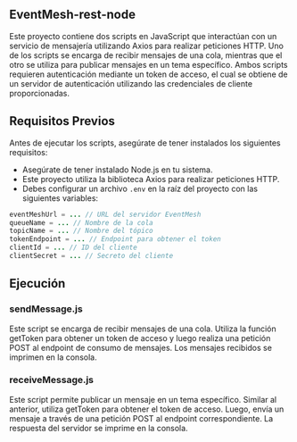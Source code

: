 ## EventMesh-rest-node

Este proyecto contiene dos scripts en JavaScript que interactúan con un servicio de mensajería utilizando Axios para realizar peticiones HTTP. Uno de los scripts se encarga de recibir mensajes de una cola, mientras que el otro se utiliza para publicar mensajes en un tema específico. Ambos scripts requieren autenticación mediante un token de acceso, el cual se obtiene de un servidor de autenticación utilizando las credenciales de cliente proporcionadas.

## Requisitos Previos
Antes de ejecutar los scripts, asegúrate de tener instalados los siguientes requisitos:

- Asegúrate de tener instalado Node.js en tu sistema.
- Este proyecto utiliza la biblioteca Axios para realizar peticiones HTTP.
- Debes configurar un archivo `.env` en la raíz del proyecto con las siguientes variables:
```java
eventMeshUrl = ... // URL del servidor EventMesh
queueName = ... // Nombre de la cola
topicName = ... // Nombre del tópico
tokenEndpoint = ... // Endpoint para obtener el token
clientId = ... // ID del cliente
clientSecret = ... // Secreto del cliente
```

## Ejecución
### sendMessage.js
Este script se encarga de recibir mensajes de una cola. Utiliza la función getToken para obtener un token de acceso y luego realiza una petición POST al endpoint de consumo de mensajes. Los mensajes recibidos se imprimen en la consola.

### receiveMessage.js
Este script permite publicar un mensaje en un tema específico. Similar al anterior, utiliza getToken para obtener el token de acceso. Luego, envía un mensaje a través de una petición POST al endpoint correspondiente. La respuesta del servidor se imprime en la consola.
